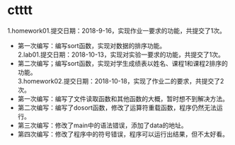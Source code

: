 # ctttt
1.homework01.提交日期：2018-9-16，实现作业一要求的功能，共提交了1次。
* 第一次编写：编写sort函数，实现对数据的排序功能。</br>
2.lab01.提交日期：2018-10-13，实现对实验一要求的功能，共提交了1次。</br>
* 第二次编写；编写sort函数，实现对学生成绩表以姓名、课程1和课程2排序的功能。</br>
3.homework02.提交日期：2018-10-18，实现了作业二的要求，共提交了2次。</br>
* 第一次编写：编写了文件读取函数和其他函数的大概，暂时想不到解决方法。
* 第二次编写：编写了dosort函数，修改了运算符重载函数，程序仍然无法运行。
* 第三次编写：修改了main中的语法错误，添加了data的地址。
* 第四次编写：修改了程序中的符号错误，程序可以运行出结果，但不太好看。
